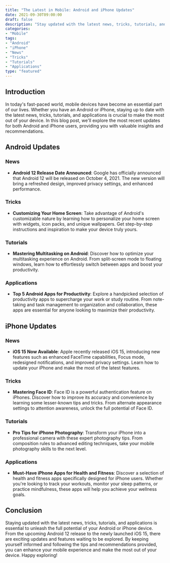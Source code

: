 ```yaml
--- 
title: "The Latest in Mobile: Android and iPhone Updates"
date: 2021-09-30T09:00:00
draft: false
description: "Stay updated with the latest news, tricks, tutorials, and applications for Android and iPhone devices."
categories:
- "Mobile"
tags:
- "Android"
- "iPhone"
- "News"
- "Tricks"
- "Tutorials"
- "Applications"
type: "featured"
---
```


## Introduction
In today's fast-paced world, mobile devices have become an essential part of our lives. Whether you have an Android or iPhone, staying up to date with the latest news, tricks, tutorials, and applications is crucial to make the most out of your device. In this blog post, we'll explore the most recent updates for both Android and iPhone users, providing you with valuable insights and recommendations.

## Android Updates
### News
- **Android 12 Release Date Announced**: Google has officially announced that Android 12 will be released on October 4, 2021. The new version will bring a refreshed design, improved privacy settings, and enhanced performance.

### Tricks
- **Customizing Your Home Screen**: Take advantage of Android's customizable nature by learning how to personalize your home screen with widgets, icon packs, and unique wallpapers. Get step-by-step instructions and inspiration to make your device truly yours.

### Tutorials
- **Mastering Multitasking on Android**: Discover how to optimize your multitasking experience on Android. From split-screen mode to floating windows, learn how to effortlessly switch between apps and boost your productivity.

### Applications
- **Top 5 Android Apps for Productivity**: Explore a handpicked selection of productivity apps to supercharge your work or study routine. From note-taking and task management to organization and collaboration, these apps are essential for anyone looking to maximize their productivity.

## iPhone Updates
### News
- **iOS 15 Now Available**: Apple recently released iOS 15, introducing new features such as enhanced FaceTime capabilities, Focus mode, redesigned notifications, and improved privacy settings. Learn how to update your iPhone and make the most of the latest features.

### Tricks
- **Mastering Face ID**: Face ID is a powerful authentication feature on iPhones. Discover how to improve its accuracy and convenience by learning some lesser-known tips and tricks. From alternate appearance settings to attention awareness, unlock the full potential of Face ID.

### Tutorials
- **Pro Tips for iPhone Photography**: Transform your iPhone into a professional camera with these expert photography tips. From composition rules to advanced editing techniques, take your mobile photography skills to the next level.

### Applications
- **Must-Have iPhone Apps for Health and Fitness**: Discover a selection of health and fitness apps specifically designed for iPhone users. Whether you're looking to track your workouts, monitor your sleep patterns, or practice mindfulness, these apps will help you achieve your wellness goals.

## Conclusion
Staying updated with the latest news, tricks, tutorials, and applications is essential to unleash the full potential of your Android or iPhone device. From the upcoming Android 12 release to the newly launched iOS 15, there are exciting updates and features waiting to be explored. By keeping yourself informed and following the tips and recommendations provided, you can enhance your mobile experience and make the most out of your device. Happy exploring!
